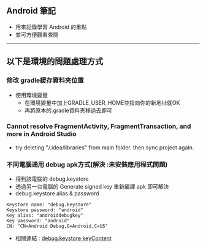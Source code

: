 ## Android 筆記
- 用來記錄學習 Android 的重點
- 並可方便觀看查閱

---
## 以下是環境的問題處理方式

### 修改 gradle緩存資料夾位置
- 使用環境變量
  - 在環境變量中加上GRADLE_USER_HOME並指向你的新地址就OK
  - 再將原本的.gradle資料夾移過去即可
  
### Cannot resolve FragmentActivity, FragmentTransaction, and more in Android Studio
- try deleting "/.idea/libraries" from main folder. then sync project again.

### 不同電腦通用 debug apk方式(解決 :未安裝應用程式問題)
- 得到該電腦的 debug.keystore
- 透過另一台電腦的 Generate signed key 重新編譯 apk 即可解決
- debug.keystore alias & password

```
Keystore name: "debug.keystore"
Keystore password: "android"
Key alias: "androiddebugkey"
Key password: "android"
CN: "CN=Android Debug,O=Android,C=US"
```
- 相關連結 : <a href="https://stackoverflow.com/a/18590149/9151543">debug.keystore keyContent</a>



